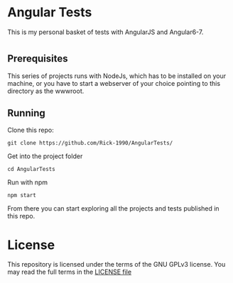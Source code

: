 # Angular Tests
This is my personal basket of tests with AngularJS and Angular6-7.

# 
## Prerequisites
This series of projects runs with NodeJs, which has to be installed on your machine, or you have to start a webserver of your choice pointing to this directory as the wwwroot.
## Running
Clone this repo:
```
git clone https://github.com/Rick-1990/AngularTests/
```
Get into the project folder
```
cd AngularTests
```
Run with npm
```
npm start
```
From there you can start exploring all the projects and tests published in this repo.
# License
This repository is licensed under the terms of the GNU GPLv3 license. You may read the full terms in the [LICENSE file](../LICENSE)